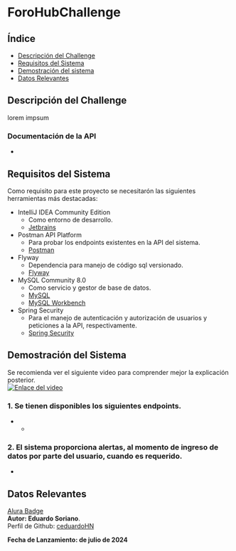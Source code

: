 # ForoHubChallenge

## Índice

- [Descripción del Challenge](#descripción-del-challenge)
- [Requisitos del Sistema](#requisitos-del-sistema)
- [Demostración del sistema](#demostración-del-sistema)
- [Datos Relevantes](#datos-relevantes)

## Descripción del Challenge
lorem impsum

### Documentación de la API<br> 
- 



## Requisitos del Sistema
Como requisito para este proyecto se necesitarón las siguientes herramientas más destacadas:
- IntelliJ IDEA Community Edition
    - Como entorno de desarrollo.
    - [Jetbrains](https://www.jetbrains.com/idea/)
- Postman API Platform
    - Para probar los endpoints existentes en la API del sistema.
    - [Postman](https://www.postman.com/)
- Flyway
    - Dependencia para manejo de código sql versionado.
    - [Flyway](https://www.baeldung.com/database-migrations-with-flyway)
- MySQL Community 8.0
    - Como servicio y gestor de base de datos.
    - [MySQL](https://www.mysql.com/)
    - [MySQL Workbench](https://www.mysql.com/products/workbench/)
- Spring Security
    - Para el manejo de autenticación y autorización de usuarios y peticiones a la API, respectivamente.
    - [Spring Security](https://spring.io/projects/spring-security)

## Demostración del Sistema
Se recomienda ver el siguiente video para comprender mejor la explicación posterior.<br>
[![Enlace del video]()]()

### 1. Se tienen disponibles los siguientes endpoints. 
   - 
     - 
### 2. El sistema proporciona alertas, al momento de ingreso de datos por parte del usuario, cuando es requerido. <br> 
- 

## Datos Relevantes
[Alura Badge]()
<br>
<b>Autor: Eduardo Soriano</b>. <br>
Perfil de Github: [ceduardoHN](https://github.com/ceduardoHN/) <br>

<b>Fecha de Lanzamiento:  de julio de 2024</b>
